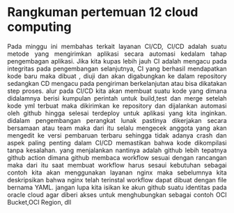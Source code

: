 # Rangkuman pertemuan 12 cloud computing 
<p align="justify">  Pada minggu ini membahas terkait layanan CI/CD, CI/CD adalah suatu metode yang mengirimkan aplikasi secara automasi kedalam tahap pengembagan aplikasi. Jika kita kupas lebih jauh CI adalah mengacu
  pada integritas pada pengembangan selanjutnya, CI yang berhasil mendapatkan kode baru maka dibuat , diuji dan akan digabungkan ke dalam repository sedangkan CD mengacu pada pengiriman berkelanjutan atau bisa dikatakan step proses.
  alur pada CI/CD kita akan membuat suatu kode yang dimana didalamnya berisi kumpulan perintah untuk build,test dan merge setelah kode yml terbuat maka dikirimkan ke repository dan dijalankan automasi oleh github hingga selesai terdeploy untuk aplikasi yang kita inginkan.
  didalam pengembangan perangkat lunak pastinya dikerjakan secara bersamaan atau team maka dari itu selalu mengecek anggota yang akan mengedit ke versi pembaruan terbaru sehingga tidak adanya crash dan aspek paling penting dalam CI/CD memastikan bahwa kode dikompilasi tanpa kesalahan.
  yang menjalankan nantinya adalah github lebih tepatnya github action dimana github membaca workflow sesuai dengan rancangan maka dari itu saat membuat workflow harus sesaui kebutuhan sebagai contoh kita akan menggunakan layanan nginx maka sebelumnya kita deskripsikan bahwa nginx telah terinstal workflow dapat dibuat dengan file bernama YAML.
  jangan lupa kita isikan ke akun github suatu identitas pada oracle cloud agar diberi akses untuk menghubungkan sebagai contoh OCI Bucket,OCI Region, dll </p>
